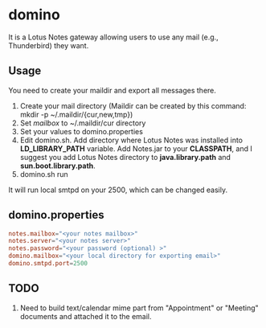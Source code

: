 domino
======

It is a Lotus Notes gateway allowing users to use any mail (e.g.,
Thunderbird) they want.


Usage
-----


You need to create your maildir and export all messages
there.

1. Create your mail directory (Maildir can be created by this
   command: mkdir -p ~/.maildir/{cur,new,tmp})
2. Set *mailbox* to ~/.maildir/cur directory
3. Set your values to domino.properties
4. Edit domino.sh. Add directory where Lotus Notes was installed into
   **LD\_LIBRARY\_PATH** variable. Add Notes.jar to your **CLASSPATH**, and I
   suggest you add Lotus Notes directory to **java.library.path** and
   **sun.boot.library.path**.
5. domino.sh run

It will run local smtpd on your 2500, which can be changed easily.


domino.properties
-----------------

```conf
notes.mailbox="<your notes mailbox>"
notes.server="<your notes server>"
notes.password="<your password (optional) >"
domino.mailbox="<your local directory for exporting email>"
domino.smtpd.port=2500
```

TODO
----

1. Need to build text/calendar mime part from "Appointment" or
   "Meeting" documents and attached it to the email.
